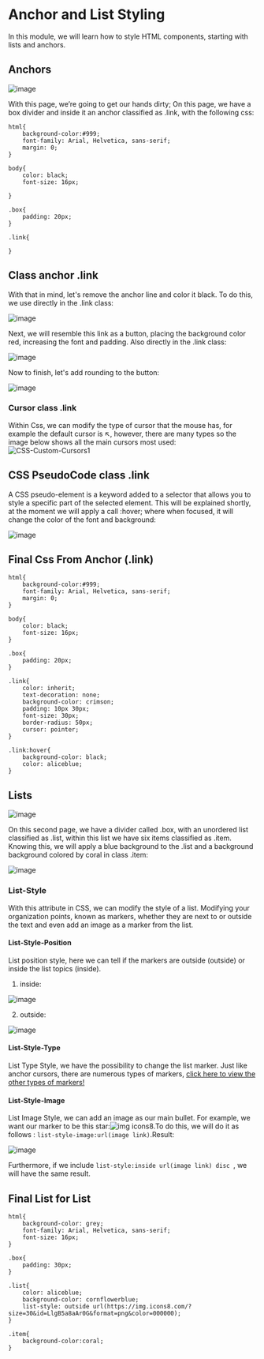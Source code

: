 # Anchor and List Styling 
In this module, we will learn how to style HTML components, starting with lists and anchors.

## Anchors 

![image](https://github.com/user-attachments/assets/85e7b2ec-3f97-4de4-b28a-513ed8cdbd84)

With this page, we’re going to get our hands dirty; On this page, we have a box divider and inside it an anchor classified as .link, with the following css:

```
html{
    background-color:#999;
    font-family: Arial, Helvetica, sans-serif;
    margin: 0;
}

body{
    color: black;
    font-size: 16px;

}

.box{
    padding: 20px;
}

.link{
    
}
```

## Class anchor .link
With that in mind, let's remove the anchor line and color it black. To do this, we use directly in the .link class:

![image](https://github.com/user-attachments/assets/548e96e2-6830-442f-b73a-269129067f71)

Next, we will resemble this link as a button, placing the background color red, increasing the font and padding. Also directly in the .link class:

![image](https://github.com/user-attachments/assets/52cb24af-2bfa-4bbe-91e1-9eb63d6f03c8)

Now to finish, let's add rounding to the button:

![image](https://github.com/user-attachments/assets/05c4f1ea-6aa3-4b98-bc8e-9ece9fbc7f88)

### Cursor class .link
Within Css, we can modify the type of cursor that the mouse has, for example the default cursor is ↖️, however, there are many types so the image below shows all the main cursors most used:
![CSS-Custom-Cursors1](https://github.com/user-attachments/assets/de4409c6-95e1-4890-8299-f8b28ca69e0f)

## CSS PseudoCode class .link
A CSS pseudo-element is a keyword added to a selector that allows you to style a specific part of the selected element. This will be explained shortly, at the moment we will apply a call :hover; where when focused, it will change the color of the font and background:

![image](https://github.com/user-attachments/assets/bddb66c9-a3ce-4285-a19d-8a59da3075f0)

## Final Css From Anchor (.link)
```
html{
    background-color:#999;
    font-family: Arial, Helvetica, sans-serif;
    margin: 0;
}

body{
    color: black;
    font-size: 16px;
}

.box{
    padding: 20px;
}

.link{
    color: inherit;
    text-decoration: none;
    background-color: crimson;
    padding: 10px 30px;
    font-size: 30px;
    border-radius: 50px;
    cursor: pointer;    
}

.link:hover{
    background-color: black;
    color: aliceblue;  
}
```

## Lists

![image](https://github.com/user-attachments/assets/c8c2bcbd-1752-4599-b2ca-51f0bb6c7c32)

On this second page, we have a divider called .box, with an unordered list classified as .list, within this list we have six items classified as .item. Knowing this, we will apply a blue background to the .list and a background background colored by coral in class .item:

![image](https://github.com/user-attachments/assets/e4ed809f-cd4f-471b-a264-ee5d42eebd13)

### List-Style
With this attribute in CSS, we can modify the style of a list. Modifying your organization points,
known as markers, whether they are next to or outside the text and even add an image as a marker 
from the list.

#### List-Style-Position
List position style, here we can tell if the markers are outside (outside) or inside the list topics (inside).
1. inside: 

![image](https://github.com/user-attachments/assets/78626046-efb7-40cd-88f6-c3c8b6258914)

2. outside: 

![image](https://github.com/user-attachments/assets/6bd6de8b-ef2c-41a5-923f-14facf2e81db)

#### List-Style-Type
List Type Style, we have the possibility to change the list marker. Just like anchor cursors, there are numerous types of markers, [click here to view the other types of markers!](https://developer.mozilla.org/en-US/docs/Web/CSS/list-style-type)

#### List-Style-Image
List Image Style, we can add an image as our main bullet. For example, we want our marker to be this star:![img icons8](https://github.com/user-attachments/assets/eca30719-cd28-4b3e-93ee-5a333ab212c4).To do this, we will do it as follows : ``list-style-image:url(image link)``.Result:

![image](https://github.com/user-attachments/assets/927fe037-3a6e-48ed-9b63-694f285c8c13)

Furthermore, if we include ``list-style:inside url(image link) disc ``, we will have the same result.

## Final List for List
```
html{
    background-color: grey;
    font-family: Arial, Helvetica, sans-serif;
    font-size: 16px;
}

.box{
    padding: 30px;
}

.list{
    color: aliceblue;
    background-color: cornflowerblue;
    list-style: outside url(https://img.icons8.com/?size=30&id=LlgB5a8aAr0G&format=png&color=000000);
}

.item{
    background-color:coral;
}
```